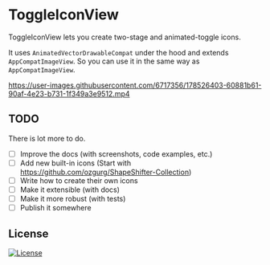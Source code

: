 # ToggleIconView

ToggleIconView lets you create two-stage and animated-toggle icons.

It uses `AnimatedVectorDrawableCompat` under the hood and extends `AppCompatImageView`. So you can use it in the same way as `AppCompatImageView`.


https://user-images.githubusercontent.com/6717356/178526403-60881b61-90af-4e23-b731-1f349a3e9512.mp4


## TODO

There is lot more to do.

- [ ] Improve the docs (with screenshots, code examples, etc.)
- [ ] Add new built-in icons (Start with https://github.com/ozgurg/ShapeShifter-Collection)
- [ ] Write how to create their own icons
- [ ] Make it extensible (with docs)
- [ ] Make it more robust (with tests)
- [ ] Publish it somewhere

## License

[![License](https://img.shields.io/github/license/ozgurg/toggle-icon-view)](https://github.com/ozgurg/toggle-icon-view/blob/main/LICENSE)
